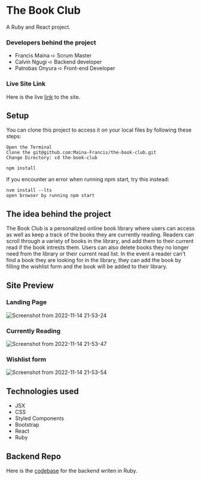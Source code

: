 # The Book Club
A Ruby and React project.

### Developers behind the project
+ Francis Maina ➪ Scrum Master
+ Calvin Ngugi ➪ Backend developer 
+ Patrobas Onyura ➪ Front-end Developer

### Live Site Link
Here is the live [link](https://the-book-club-seven.vercel.app/) to the site. 

## Setup
You can clone this project to access it on your local files by following these steps:
```
Open the Terminal
Clone the git@github.com:Maina-Francis/the-book-club.git
Change Directory: cd the-book-club

npm install
```
If you encounter an error when running npm start, try this instead:
```
nvm install --lts
open browser by running npm start
```

## The idea behind the project
The Book Club is a personalized online book library where users can access as well as keep a track of the books they are currently reading. 
Readers can scroll through a variety of books in the library, and add them to their current read if the book intrests them. Users can also delete books they no longer need from the library or their current read list. In the event a reader can't find a book they are looking for in the library, they can add the book by filling the wishlist form and the book will be added to their library.

## Site Preview
### Landing Page
![Screenshot from 2022-11-14 21-53-24](https://user-images.githubusercontent.com/106233737/201742737-1eca2cd0-5a16-45fe-954e-f83223a0f994.png)

### Currently Reading
![Screenshot from 2022-11-14 21-53-47](https://user-images.githubusercontent.com/106233737/201742874-b19e8a38-cb5e-4751-8d08-26631df11a5d.png)

### Wishlist form
![Screenshot from 2022-11-14 21-53-54](https://user-images.githubusercontent.com/106233737/201742939-78a3ffaf-edaf-42a4-b617-581e447bdb9c.png)

## Technologies used
+ JSX
+ CSS
+ Styled Components
+ Bootstrap
+ React
+ Ruby

## Backend Repo
Here is the [codebase](https://github.com/Calvin-Ngugi/phase-3-backend-project) for the backend writen in Ruby.

